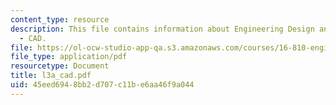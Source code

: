 ```yaml
---
content_type: resource
description: This file contains information about Engineering Design and Rapid Prototyping
  - CAD.
file: https://ol-ocw-studio-app-qa.s3.amazonaws.com/courses/16-810-engineering-design-and-rapid-prototyping-january-iap-2007/45eed6948bb2d707c11be6aa46f9a044_l3a_cad.pdf
file_type: application/pdf
resourcetype: Document
title: l3a_cad.pdf
uid: 45eed694-8bb2-d707-c11b-e6aa46f9a044
---
```

